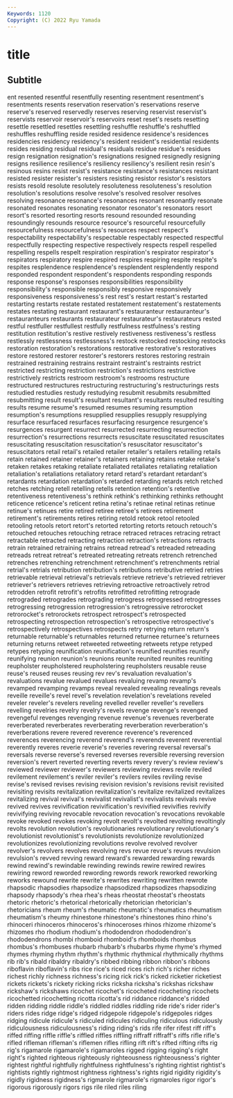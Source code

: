 ```yaml
---
Keywords: 1120
Copyright: (C) 2022 Ryu Yamada
---
```



# title

## Subtitle
ent resented resentful resentfully
resenting resentment resentment's resentments resents reservation reservation's reservations reserve reserve's
reserved reservedly reserves reserving reservist reservist's reservists reservoir reservoir's reservoirs
reset reset's resets resetting resettle resettled resettles resettling reshuffle reshuffle's
reshuffled reshuffles reshuffling reside resided residence residence's residences residencies residency
residency's resident resident's residential residents resides residing residual residual's residuals
residue residue's residues resign resignation resignation's resignations resigned resignedly resigning
resigns resilience resilience's resiliency resiliency's resilient resin resin's resinous resins
resist resist's resistance resistance's resistances resistant resisted resister resister's resisters
resisting resistor resistor's resistors resists resold resolute resolutely resoluteness resoluteness's
resolution resolution's resolutions resolve resolve's resolved resolver resolves resolving resonance
resonance's resonances resonant resonantly resonate resonated resonates resonating resonator resonator's
resonators resort resort's resorted resorting resorts resound resounded resounding resoundingly
resounds resource resource's resourceful resourcefully resourcefulness resourcefulness's resources respect respect's
respectability respectability's respectable respectably respected respectful respectfully respecting respective respectively
respects respell respelled respelling respells respelt respiration respiration's respirator respirator's
respirators respiratory respire respired respires respiring respite respite's respites resplendence
resplendence's resplendent resplendently respond responded respondent respondent's respondents responding responds
response response's responses responsibilities responsibility responsibility's responsible responsibly responsive responsively
responsiveness responsiveness's rest rest's restart restart's restarted restarting restarts restate
restated restatement restatement's restatements restates restating restaurant restaurant's restauranteur restauranteur's
restauranteurs restaurants restaurateur restaurateur's restaurateurs rested restful restfuller restfullest restfully
restfulness restfulness's resting restitution restitution's restive restively restiveness restiveness's restless
restlessly restlessness restlessness's restock restocked restocking restocks restoration restoration's restorations
restorative restorative's restoratives restore restored restorer restorer's restorers restores restoring
restrain restrained restraining restrains restraint restraint's restraints restrict restricted restricting
restriction restriction's restrictions restrictive restrictively restricts restroom restroom's restrooms restructure
restructured restructures restructuring restructuring's restructurings rests restudied restudies restudy restudying
resubmit resubmits resubmitted resubmitting result result's resultant resultant's resultants resulted
resulting results resume resume's resumed resumes resuming resumption resumption's resumptions
resupplied resupplies resupply resupplying resurface resurfaced resurfaces resurfacing resurgence resurgence's
resurgences resurgent resurrect resurrected resurrecting resurrection resurrection's resurrections resurrects resuscitate
resuscitated resuscitates resuscitating resuscitation resuscitation's resuscitator resuscitator's resuscitators retail retail's
retailed retailer retailer's retailers retailing retails retain retained retainer retainer's
retainers retaining retains retake retake's retaken retakes retaking retaliate retaliated
retaliates retaliating retaliation retaliation's retaliations retaliatory retard retard's retardant retardant's
retardants retardation retardation's retarded retarding retards retch retched retches retching
retell retelling retells retention retention's retentive retentiveness retentiveness's rethink rethink's
rethinking rethinks rethought reticence reticence's reticent retina retina's retinae retinal
retinas retinue retinue's retinues retire retired retiree retiree's retirees retirement
retirement's retirements retires retiring retold retook retool retooled retooling retools
retort retort's retorted retorting retorts retouch retouch's retouched retouches retouching
retrace retraced retraces retracing retract retractable retracted retracting retraction retraction's
retractions retracts retrain retrained retraining retrains retread retread's retreaded retreading
retreads retreat retreat's retreated retreating retreats retrench retrenched retrenches retrenching
retrenchment retrenchment's retrenchments retrial retrial's retrials retribution retribution's retributions retributive
retried retries retrievable retrieval retrieval's retrievals retrieve retrieve's retrieved retriever
retriever's retrievers retrieves retrieving retroactive retroactively retrod retrodden retrofit retrofit's
retrofits retrofitted retrofitting retrograde retrograded retrogrades retrograding retrogress retrogressed retrogresses
retrogressing retrogression retrogression's retrogressive retrorocket retrorocket's retrorockets retrospect retrospect's retrospected
retrospecting retrospection retrospection's retrospective retrospective's retrospectively retrospectives retrospects retry retrying
return return's returnable returnable's returnables returned returnee returnee's returnees returning
returns retweet retweeted retweeting retweets retype retyped retypes retyping reunification
reunification's reunified reunifies reunify reunifying reunion reunion's reunions reunite reunited
reunites reuniting reupholster reupholstered reupholstering reupholsters reusable reuse reuse's reused
reuses reusing rev rev's revaluation revaluation's revaluations revalue revalued revalues
revaluing revamp revamp's revamped revamping revamps reveal revealed revealing revealings
reveals reveille reveille's revel revel's revelation revelation's revelations reveled reveler
reveler's revelers reveling revelled reveller reveller's revellers revelling revelries revelry
revelry's revels revenge revenge's revenged revengeful revenges revenging revenue revenue's
revenues reverberate reverberated reverberates reverberating reverberation reverberation's reverberations revere revered
reverence reverence's reverenced reverences reverencing reverend reverend's reverends reverent reverential
reverently reveres reverie reverie's reveries revering reversal reversal's reversals reverse
reverse's reversed reverses reversible reversing reversion reversion's revert reverted reverting
reverts revery revery's review review's reviewed reviewer reviewer's reviewers reviewing
reviews revile reviled revilement revilement's reviler reviler's revilers reviles reviling
revise revise's revised revises revising revision revision's revisions revisit revisited
revisiting revisits revitalization revitalization's revitalize revitalized revitalizes revitalizing revival revival's
revivalist revivalist's revivalists revivals revive revived revives revivification revivification's revivified
revivifies revivify revivifying reviving revocable revocation revocation's revocations revokable revoke
revoked revokes revoking revolt revolt's revolted revolting revoltingly revolts revolution
revolution's revolutionaries revolutionary revolutionary's revolutionist revolutionist's revolutionists revolutionize revolutionized revolutionizes
revolutionizing revolutions revolve revolved revolver revolver's revolvers revolves revolving revs
revue revue's revues revulsion revulsion's revved revving reward reward's rewarded
rewarding rewards rewind rewind's rewindable rewinding rewinds rewire rewired rewires
rewiring reword reworded rewording rewords rework reworked reworking reworks rewound
rewrite rewrite's rewrites rewriting rewritten rewrote rhapsodic rhapsodies rhapsodize rhapsodized
rhapsodizes rhapsodizing rhapsody rhapsody's rhea rhea's rheas rheostat rheostat's rheostats
rhetoric rhetoric's rhetorical rhetorically rhetorician rhetorician's rhetoricians rheum rheum's rheumatic
rheumatic's rheumatics rheumatism rheumatism's rheumy rhinestone rhinestone's rhinestones rhino rhino's
rhinoceri rhinoceros rhinoceros's rhinoceroses rhinos rhizome rhizome's rhizomes rho rhodium
rhodium's rhododendron rhododendron's rhododendrons rhombi rhomboid rhomboid's rhomboids rhombus rhombus's
rhombuses rhubarb rhubarb's rhubarbs rhyme rhyme's rhymed rhymes rhyming rhythm
rhythm's rhythmic rhythmical rhythmically rhythms rib rib's ribald ribaldry ribaldry's
ribbed ribbing ribbon ribbon's ribbons riboflavin riboflavin's ribs rice rice's
riced rices rich rich's richer riches richest richly richness richness's
ricing rick rick's ricked ricketier ricketiest rickets rickets's rickety ricking
ricks ricksha ricksha's rickshas rickshaw rickshaw's rickshaws ricochet ricochet's ricocheted
ricocheting ricochets ricochetted ricochetting ricotta ricotta's rid riddance riddance's ridded
ridden ridding riddle riddle's riddled riddles riddling ride ride's rider
rider's riders rides ridge ridge's ridged ridgepole ridgepole's ridgepoles ridges
ridging ridicule ridicule's ridiculed ridicules ridiculing ridiculous ridiculously ridiculousness ridiculousness's
riding riding's rids rife rifer rifest riff riff's riffed riffing
riffle riffle's riffled riffles riffling riffraff riffraff's riffs rifle rifle's
rifled rifleman rifleman's riflemen rifles rifling rift rift's rifted rifting
rifts rig rig's rigamarole rigamarole's rigamaroles rigged rigging rigging's right
right's righted righteous righteously righteousness righteousness's righter rightest rightful rightfully
rightfulness rightfulness's righting rightist rightist's rightists rightly rightmost rightness rightness's
rights rigid rigidity rigidity's rigidly rigidness rigidness's rigmarole rigmarole's rigmaroles
rigor rigor's rigorous rigorously rigors rigs rile riled riles riling
